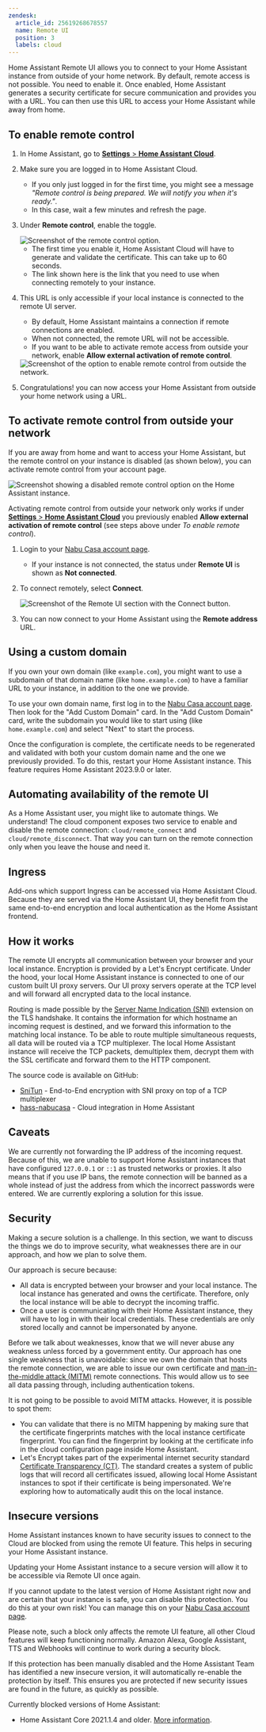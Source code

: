 ```yaml
---
zendesk:
  article_id: 25619268678557
  name: Remote UI
  position: 3
  labels: cloud
---
```


Home Assistant Remote UI allows you to connect to your Home Assistant instance from outside of your home network. By default, remote access is not possible. You need to enable it. Once enabled, Home Assistant generates a security certificate for secure communication and provides you with a URL. You can then use this URL to access your Home Assistant while away from home.

## To enable remote control

1. In Home Assistant, go to [**Settings** > **Home Assistant Cloud**](https://my.home-assistant.io/redirect/cloud/).
2. Make sure you are logged in to Home Assistant Cloud.
   - If you only just logged in for the first time, you might see a message _"Remote control is being prepared. We will notify you when it's ready."_.
   - In this case, wait a few minutes and refresh the page.
3. Under **Remote control**, enable the toggle.

    <img src="/static/img/cloud/remote_control.png" alt='Screenshot of the remote control option.' class='img-fluid'>

   - The first time you enable it, Home Assistant Cloud will have to generate and validate the certificate. This can take up to 60 seconds.
   - The link shown here is the link that you need to use when connecting remotely to your instance.

4. This URL is only accessible if your local instance is connected to the remote UI server.

   - By default, Home Assistant maintains a connection if remote connections are enabled.
   - When not connected, the remote URL will not be accessible.
   - If you want to be able to activate remote access from outside your network, enable **Allow external activation of remote control**.

   <img src="/static/img/cloud/remote_control_external-activation.png" alt='Screenshot of the option to enable remote control from outside the network.' class='img-fluid'>

5. Congratulations! you can now access your Home Assistant from outside your home network using a URL.

## To activate remote control from outside your network

If you are away from home and want to access your Home Assistant, but the remote control on your instance is disabled (as shown below), you can activate remote control from your account page.

<img src="/static/img/cloud/remote_control_disabled.png" alt='Screenshot showing a disabled remote control option on the Home Assistant instance.' class='img-fluid'>

Activating remote control from outside your network only works if under [**Settings** > **Home Assistant Cloud**](https://my.home-assistant.io/redirect/cloud/) you previously enabled **Allow external activation of remote control** (see steps above under _To enable remote control_).

1. Login to your [Nabu Casa account page](https://account.nabucasa.com).
   - If your instance is not connected, the status under **Remote UI** is shown as **Not connected**.
2. To connect remotely, select **Connect**.

   <img src="/static/img/cloud/remote_control_connect.png" alt='Screenshot of the Remote UI section with the Connect button.' class='img-fluid'>

3. You can now connect to your Home Assistant using the **Remote address** URL.

## Using a custom domain

If you own your own domain (like `example.com`), you might want to use a subdomain of that domain name (like `home.example.com`) to have a familiar URL to your instance, in addition to the one we provide.

To use your own domain name, first log in to the [Nabu Casa account page](https://account.nabucasa.com). Then look for the "Add Custom Domain" card.
In the "Add Custom Domain" card, write the subdomain you would like to start using (like `home.example.com`) and select "Next" to start the process.

Once the configuration is complete, the certificate needs to be regenerated and validated with both your custom domain name and the one we previously provided. To do this, restart your Home Assistant instance. This feature requires Home Assistant 2023.9.0 or later.

## Automating availability of the remote UI

As a Home Assistant user, you might like to automate things. We understand! The cloud component exposes two service to enable and disable the remote connection: `cloud/remote_connect` and `cloud/remote_disconnect`. That way you can turn on the remote connection only when you leave the house and need it.

## Ingress

Add-ons which support Ingress can be accessed via Home Assistant Cloud. Because they are served via the Home Assistant UI, they benefit from the same end-to-end encryption and local authentication as the Home Assistant frontend.

## How it works

The remote UI encrypts all communication between your browser and your local instance. Encryption is provided by a Let's Encrypt certificate. Under the hood, your local Home Assistant instance is connected to one of our custom built UI proxy servers. Our UI proxy servers operate at the TCP level and will forward all encrypted data to the local instance.

Routing is made possible by the [Server Name Indication (SNI)](https://en.wikipedia.org/wiki/Server_Name_Indication) extension on the TLS handshake. It contains the information for which hostname an incoming request is destined, and we forward this information to the matching local instance. To be able to route multiple simultaneous requests, all data will be routed via a TCP multiplexer. The local Home Assistant instance will receive the TCP packets, demultiplex them, decrypt them with the SSL certificate and forward them to the HTTP component.

The source code is available on GitHub:

- [SniTun](https://github.com/NabuCasa/snitun) - End-to-End encryption with SNI proxy on top of a TCP multiplexer
- [hass-nabucasa](https://github.com/NabuCasa/hass-nabucasa) - Cloud integration in Home Assistant

## Caveats

We are currently not forwarding the IP address of the incoming request. Because of this, we are unable to support Home Assistant instances that have configured `127.0.0.1` or `::1` as trusted networks or proxies. It also means that if you use IP bans, the remote connection will be banned as a whole instead of just the address from which the incorrect passwords were entered. We are currently exploring a solution for this issue.

## Security

Making a secure solution is a challenge. In this section, we want to discuss the things we do to improve security, what weaknesses there are in our approach, and how we plan to solve them.

Our approach is secure because:

- All data is encrypted between your browser and your local instance. The local instance has generated and owns the certificate. Therefore, only the local instance will be able to decrypt the incoming traffic.
- Once a user is communicating with their Home Assistant instance, they will have to log in with their local credentials. These credentials are only stored locally and cannot be impersonated by anyone.

Before we talk about weaknesses, know that we will never abuse any weakness unless forced by a government entity. Our approach has one single weakness that is unavoidable: since we own the domain that hosts the remote connection, we are able to issue our own certificate and [man-in-the-middle attack (MITM)](https://en.wikipedia.org/wiki/Man-in-the-middle_attack) remote connections. This would allow us to see all data passing through, including authentication tokens.

It is not going to be possible to avoid MITM attacks. However, it is possible to spot them:

- You can validate that there is no MITM happening by making sure that the certificate fingerprints matches with the local instance certificate fingerprint. You can find the fingerprint by looking at the certificate info in the cloud configuration page inside Home Assistant.
- Let's Encrypt takes part of the experimental internet security standard [Certificate Transparency (CT)](https://en.wikipedia.org/wiki/Certificate_Transparency). The standard creates a system of public logs that will record all certificates issued, allowing local Home Assistant instances to spot if their certificate is being impersonated. We're exploring how to automatically audit this on the local instance.

## Insecure versions

Home Assistant instances known to have security issues to connect to the Cloud are blocked from using the remote UI feature. This helps in securing your Home Assistant instance.

Updating your Home Assistant instance to a secure version will allow it to be accessible via Remote UI once again.

If you cannot update to the latest version of Home Assistant right now and are certain that your instance is safe, you can disable this protection. You do this at your own risk! You can manage this on your [Nabu Casa account page](https://account.nabucasa.com).

Please note, such a block only affects the remote UI feature, all other Cloud features will keep functioning normally.
Amazon Alexa, Google Assistant, TTS and Webhooks will continue to work during a security block.

If this protection has been manually disabled and the Home Assistant Team has identified a new insecure version, it will automatically re-enable the protection by itself. This ensures you are protected if new security issues are found in the future, as quickly as possible.

Currently blocked versions of Home Assistant:

- Home Assistant Core 2021.1.4 and older. [More information](https://www.home-assistant.io/blog/2021/01/23/security-disclosure2/).
